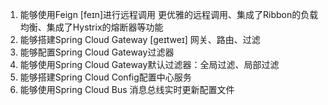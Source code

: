 
1. 	能够使用Feign [feɪn]进行远程调用
更优雅的远程调用、集成了Ribbon的负载均衡、集成了Hystrix的熔断器等功能
2. 	能够搭建Spring Cloud Gateway [geɪtweɪ]
网关、路由、过滤
3. 	能够配置Spring Cloud Gateway过滤器
4. 	能够使用Spring Cloud Gateway默认过滤器：全局过滤、局部过滤
5. 	能够搭建Spring Cloud Config配置中心服务
6. 	能够使用Spring Cloud Bus 消息总线实时更新配置文件
